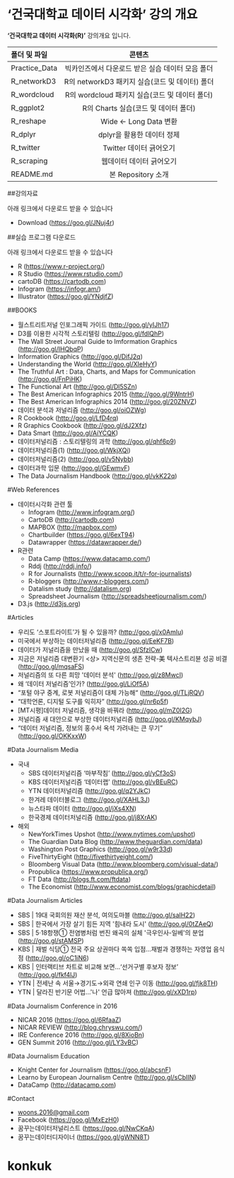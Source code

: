 ‘건국대학교 데이터 시각화’ 강의 개요
===============

**‘건국대학교 데이터 시각화(R)’** 강의개요 입니다.  

| 폴더 및 파일  | 콘텐츠 |
| :------------ | :-----------: |
| Practice_Data     | 빅카인즈에서 다운로드 받은 실습 데이터 모음 폴더 |
| R_networkD3     | R의 networkD3 패키지 실습(코드 및 데이터) 폴더          |
| R_wordcloud     | R의 wordcloud 패키지 실습(코드 및 데이터 폴더)          |
| R_ggplot2 | R의 Charts 실습(코드 및 데이터 폴더)|
| R_reshape     | Wide <- Long Data 변환     |
| R_dplyr    | dplyr을 활용한 데이터 정제    |
| R_twitter     | Twitter 데이터 긁어오기         |
| R_scraping    | 웹데이터 데이터 긁어오기         |
| README.md     | 본 Repository 소개          |

 
##강의자료

아래 링크에서 다운로드 받을 수 있습니다

- Download (https://goo.gl/JNuj4r)

##실습 프로그램 다운로드

아래 링크에서 다운로드 받을 수 있습니다

- R (https://www.r-project.org/)
- R Studio (https://www.rstudio.com/)
- cartoDB (https://cartodb.com)
- Infogram (https://infogr.am/)
- Illustrator (https://goo.gl/YNdjfZ)

##BOOKS
- 월스트리트저널 인포그래픽 가이드 (http://goo.gl/yIJh17)
- D3를 이용한 시각적 스토리텔링 (http://goo.gl/fdlQhP)
- The Wall Street Journal Guide to Imformation Graphics (http://goo.gl/IHQbqP)
- Information Graphics (http://goo.gl/DifJ2q)
- Understanding the World (http://goo.gl/XIeHyY)
- The Truthful Art : Data, Charts, and Maps for Communication (http://goo.gl/FnPiHK)
- The Functional Art (http://goo.gl/Dl5SZn)
- The Best American Infographics 2015 (http://goo.gl/9WntrH)
- The Best American Infographics 2014 (http://goo.gl/20ZNVZ)
- 데이터 분석과 저널리즘 (http://goo.gl/oiOZWg)
- R Cookbook (http://goo.gl/LfD4rq)
- R Graphics Cookbook (http://goo.gl/dJ2Xfz)
- Data Smart (http://goo.gl/AiYCQK)
- 데이터저널리즘 : 스토리텔링의 과학 (http://goo.gl/qhf6p9)
- 데이터저널리즘(1) (http://goo.gl/WkjXQi)
- 데이터저널리즘(2) (http://goo.gl/v5Nybb)
- 데이터과학 입문 (http://goo.gl/GEwmvF)
- The Data Journalism Handbook (http://goo.gl/vkK22q)

#Web References

- 데이터시각화 관련 툴
	- Infogram (http://www.infogram.org/)
	- CartoDB (http://cartodb.com)
	- MAPBOX (http://mapbox.com)
	- Chartbuilder (https://goo.gl/6exT94)
	- Datawrapper (https://datawrapper.de/)
- R관련
	- Data Camp (https://www.datacamp.com/)
	- Rddj (http://rddj.info/)
	- R for Journalists (http://www.scoop.it/t/r-for-journalists)
	- R-bloggers (http://www.r-bloggers.com/)
	- Datalism study (http://datalism.org)
	- Spreadsheet Journalism (http://spreadsheetjournalism.com/)
- D3.js (http://d3js.org)



#Articles

- 우리도 ‘스포트라이트’가 될 수 있을까? (http://goo.gl/x0AmIu)
- 미국에서 부상하는 데이터저널리즘 (http://goo.gl/EeKF7B)
- 데이터가 저널리즘을 만났을 때 (http://goo.gl/SfzICw)
- 지금은 저널리즘 대변환기 <상> 지역신문의 생존 전략-美 텍사스트리뷴 성공 비결 (http://goo.gl/mqsaFS)
- 저널리즘의 또 다른 희망 '데이터 분석' (http://goo.gl/z8MwcI)
- 왜 ‘데이터 저널리즘’인가? (http://goo.gl/LiOf5A)
- “포털 야구 중계, 로봇 저널리즘이 대체 가능해“ (http://goo.gl/TLjRQV)
- “대학언론, 디지털 도구를 익히자” (http://goo.gl/nr6p5f)
- [MT시평]데이터 저널리즘, 생각을 바꿔라 (http://goo.gl/mZ0I2G)
- 저널리즘 새 대안으로 부상한 데이터저널리즘 (http://goo.gl/KMqybJ)
- “데이터 저널리즘, 정보의 홍수서 옥석 가려내는 큰 무기” (http://goo.gl/OKKxxW)

#Data Journalism Media
- 국내
	- SBS 데이터저널리즘 ‘마부작침’ (http://goo.gl/yCf3oS)
	- KBS 데이터저널리즘 ‘데이터랩’ (http://goo.gl/vBEuRC)
	- YTN 데이터저널리즘 (http://goo.gl/q2YJkC)
	- 한겨레 데이터블로그 (http://goo.gl/XAHL3J)
	- 뉴스타파 데이터 (http://goo.gl/jXs4XN)
	- 한국경제 데이터저널리즘 (http://goo.gl/j8XrAK)
- 해외
	- NewYorkTimes Upshot (http://www.nytimes.com/upshot)
	- The Guardian Data Blog (http://www.theguardian.com/data)
	- Washington Post Graphics (http://goo.gl/w9r33d)
	- FiveThirtyEight (http://fivethirtyeight.com/)
	- Bloomberg Visual Data (http://www.bloomberg.com/visual-data/)
	- Propublica (https://www.propublica.org/)
	- FT Data (http://blogs.ft.com/ftdata)
	- The Economist (http://www.economist.com/blogs/graphicdetail)

#Data Journalism Articles
- SBS | 19대 국회의원 재산 분석, 여의도마블 (http://goo.gl/salH22)
- SBS | 한국에서 가장 살기 힘든 지역 '힘내라 도시' (http://goo.gl/0tZAeQ)
- SBS | 5·18항쟁① 전염병처럼 번진 왜곡의 실체 '극우인사-일베'의 분업 (http://goo.gl/stAMSP)
- KBS | 재벌 식당① 전국 주요 상권마다 쏙쏙 입점…재벌과 경쟁하는 자영업 음식점 (http://goo.gl/oC1iN6)
- KBS | 인터랙티브 차트로 비교해 보면…‘선거구별 후보자 정보’ (http://goo.gl/fkf4lJ)
- YTN | 전세난 속 서울→경기도→외곽 연쇄 인구 이동 (http://goo.gl/fjk8TH)
- YTN | 달라진 반기문 어법...'나' 언급 많아져 (http://goo.gl/xXD1rp)


#Data Journalism Conference in 2016

- NICAR 2016 (https://goo.gl/6RfaaZ)
- NICAR REVIEW (http://blog.chryswu.com/)
- IRE Conference 2016 (http://goo.gl/8XioBn)
- GEN Summit 2016 (http://goo.gl/LY3vBC)

#Data Journalism Education
- Knight Center for Journalism (https://goo.gl/abcsnF)
- Learno by European Journalism Centre (http://goo.gl/sCbIIN)
- DataCamp (http://datacamp.com)



#Contact

- woons.2016@gmail.com
- Facebook (https://goo.gl/MxEzH0)
- 꿈꾸는데이터저널리스트 (https://goo.gl/NwCKqA)
- 꿈꾸는데이터디자이너 (https://goo.gl/gWNN8T)
# konkuk
